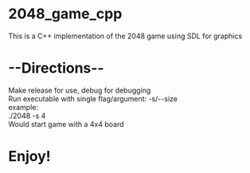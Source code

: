 # 2048_game_cpp

This is a C++ implementation of the 2048 game using SDL for graphics

# --Directions--
Make release for use, debug for debugging <br />
Run executable with single flag/argument: -s/--size <board size> <br />
example: <br />
./2048 -s 4 <br />
Would start game with a 4x4 board  

# Enjoy!
